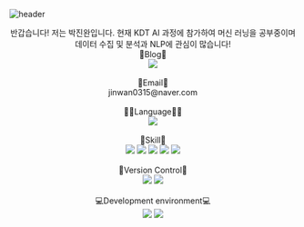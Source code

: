 ![header](https://capsule-render.vercel.app/api?type=waving&color=auto&height=300&section=header&text=Welcome%20to%20my%20github&fontSize=50&animation=blinking)
<div align="center">
 반갑습니다! 저는 박진완입니다. 현재 KDT AI 과정에 참가하여 머신 러닝을 공부중이며 데이터 수집 및 분석과 NLP에 관심이 많습니다! </br>
 🌟Blog🌟 </br>
 <a href="https://blog.naver.com/jinwan0315" target="_blank"><img src="https://img.shields.io/badge/Blog-03C75A?style=flat-square&logo=Storyblok&logoColor=white"/></a>
 </br></br>
 📧Email📧 </br>
 jinwan0315@naver.com
 </br></br>
 👨‍💻Language👨‍💻 </br>
 <img src="https://img.shields.io/badge/Python-3766AB?style=flat-square&logo=Python&logoColor=white"/></a>
 </br></br>
 🔨Skill🔧 </br>
 <img src="https://img.shields.io/badge/NumPy-013243?style=flat-square&logo=NumPy&logoColor=white"/></a>
 <img src="https://img.shields.io/badge/Pandas-150458?style=flat-square&logo=pandas&logoColor=white"/></a>
 <img src="https://img.shields.io/badge/Scikit Learn-F7931E?style=flat-square&logo=scikit-learn&logoColor=white"/></a>
 <img src="https://img.shields.io/badge/TensorFlow-FF6F00?style=flat-square&logo=TensorFlow&logoColor=white"/></a>
 <img src="https://img.shields.io/badge/Selenium-43B02A?style=flat-square&logo=Selenium&logoColor=white"/></a>
 </br></br>
 💾Version Control💾 </br>
 <img src="https://img.shields.io/badge/GitHub-181717?style=flat-square&logo=GitHub&logoColor=white"/></a>
 <img src="https://img.shields.io/badge/Git-F05032?style=flat-square&logo=Git&logoColor=white"/></a>
 </br></br>
 💻Development environment💻 </br>
 <img src="https://img.shields.io/badge/Visual Studio Code-007ACC?style=flat-square&logo=Visual Studio Code&logoColor=white"/></a>
 <img src="https://img.shields.io/badge/Jupyter Notebook-F37626?style=flat-square&logo=Jupyter&logoColor=white"/></a>
 </br></br>
</div>
